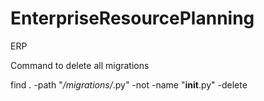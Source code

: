# EnterpriseResourcePlanning
ERP

Command to delete all migrations

find . -path "*/migrations/*.py" -not -name "__init__.py" -delete
